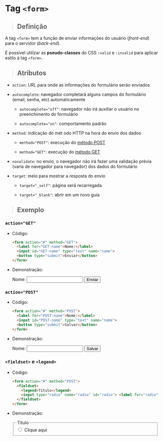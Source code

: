 # Tag `<form>`

> ## **Definição**

A tag `<form>` tem a função de enviar informações do usuário (*front-end*) para o servidor (*back-end*).

É possível utilizar as **pseudo-classes** do CSS `:valid` e `:invalid` para aplicar estilo à tag `<form>`.

> ## **Atributos**

* `action`: URL para onde as informações do formulário serão enviados
 
* `autocomplete`: navegador completará alguns campos do formulário (email, senha, etc) automaticamente

  * `autocomplete="off"`: navegador não irá auxiliar o usuário no preenchimento do formulário

  * `autocomplete="on"`: comportamento padrão

* `method`: indicação do mét  odo HTTP na hora do envio dos dados

  * `method="POST"`: execução do [método POST](https://www.w3.org/Protocols/rfc2616/rfc2616-sec9.html#sec9.5)

  * `method="GET"`: execução do [método GET](https://www.w3.org/Protocols/rfc2616/rfc2616-sec9.html#sec9.3)

* `novalidate`: no envio, o navegador não irá fazer uma validação prévia (varia de navegador para navegador) dos dados do formulário

* `target`: meio para mostrar a resposta do envio

  * `target="_self"`: página será recarregada

  * `target="_blank"`: abrir em um novo guia

> ## **Exemplo**

### `action="GET"`

* Código:
  
  ```html
  <form action="#" method="GET">
    <label for="GET-name">Nome:</label>
    <input id="GET-name" type="text" name="name">
    <button type="submit">Enviar</button>
  </form>
  ```

* Demonstração:

  <form action="#" method="GET">
    <label for="GET-name">Nome:</label>
    <input id="GET-name" type="text" name="name">
    <button type="submit">Enviar</button>
  </form>
  
### `action="POST"`

* Código:
  
  ```html
  <form action="#" method="POST">
    <label for="POST-name">Nome:</label>
    <input id="POST-name" type="text" name="name">
    <button type="submit">Salvar</button>
  </form>
  ```

* Demonstração:

  <form action="#" method="POST">
    <label for="POST-name">Nome:</label>
    <input id="POST-name" type="text" name="name">
    <button type="submit">Salvar</button>
  </form>
  
### `<fieldset>` e `<legend>`

* Código:
  
  ```html
  <form action="#" method="POST">
    <fieldset>
      <legend>Título</legend>
      <input type="radio" name="radio" id="radio"> <label for="radio">Clique aqui</label>
    </fieldset>
  </form>
  ```

* Demonstração:
 
  <form action="#" method="POST">
    <fieldset>
      <legend>Título</legend>
      <input type="radio" name="radio" id="radio"> <label for="radio">Clique aqui</label>
    </fieldset>
  </form>